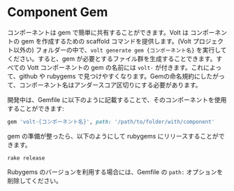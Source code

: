 # Component Gem

コンポーネントは gem で簡単に共有することができます。Volt は コンポーネントの gem を作成するための scaffold コマンドを提供します。(Volt プロジェクト以外の) フォルダーの中で、```volt generate gem {コンポーネント名}``` を実行してください。すると、gem が必要とするファイル群を生成することできます。すべての Vott コンポーネントの gem の名前には ```volt-``` が付きます。これによって、github や rubygems で見つけやすくなります。Gemの命名規約にしたがって、コンポーネント名はアンダースコア区切りにする必要があります。

開発中は、Gemfile に以下のように記載することで、そのコンポーネントを使用することができます:

```ruby
gem 'volt-{コンポーネント名}', path: '/path/to/folder/with/component'
```

gem の準備が整ったら、以下のようにして rubygems にリリースすることができます。

```
rake release
```

Rubygems のバージョンを利用する場合には、Gemfile の ```path:``` オプションを削除してください。
